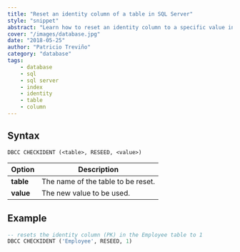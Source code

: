 ```yaml
---
title: "Reset an identity column of a table in SQL Server"
style: "snippet"
abstract: "Learn how to reset an identity column to a specific value in SQL Server."
cover: "/images/database.jpg"
date: "2018-05-25"
author: "Patricio Treviño"
category: "database"
tags:
    - database
    - sql
    - sql server
    - index
    - identity
    - table
    - column
---
```


<!-- start:abstract -->

## Syntax

```
DBCC CHECKIDENT (<table>, RESEED, <value>)
```

| Option    | Description                        |
| --------- | ---------------------------------- |
| **table** | The name of the table to be reset. |
| **value** | The new value to be used.          |

<!-- end:abstract -->

## Example

```sql
-- resets the identity column (PK) in the Employee table to 1
DBCC CHECKIDENT ('Employee', RESEED, 1)
```
